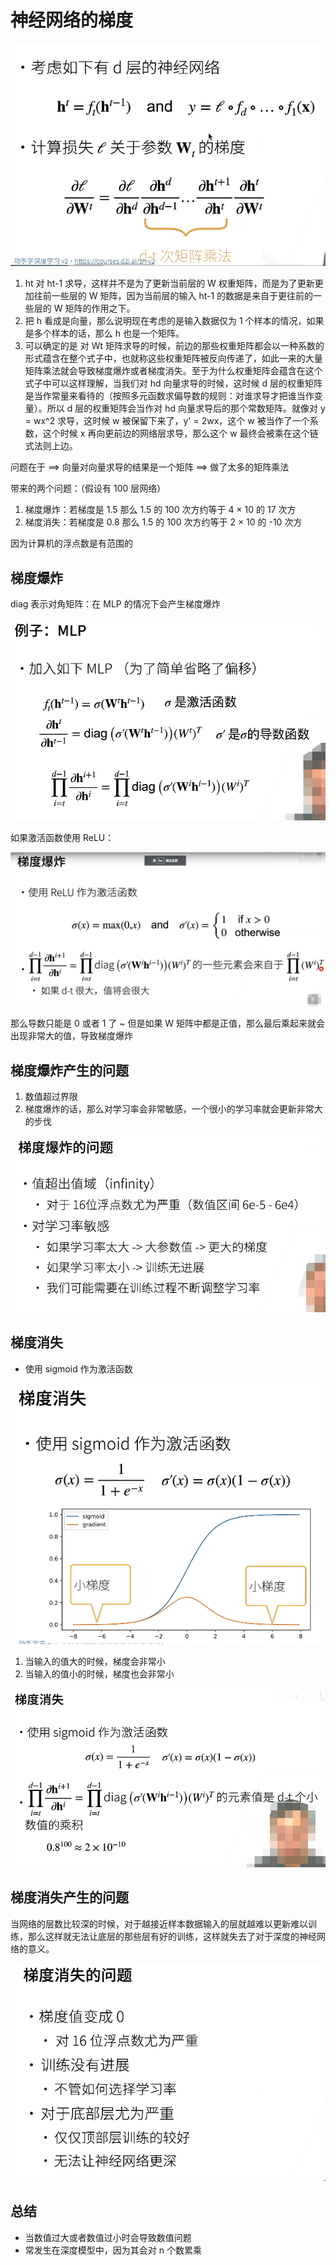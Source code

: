 # 神经网络的梯度

![image-20220524222033131](14-Numerical-Stability-and-Initialization.assets/image-20220524222033131.png)

1. ht 对 ht-1 求导，这样并不是为了更新当前层的 W 权重矩阵，而是为了更新更加往前一些层的 W 矩阵，因为当前层的输入 ht-1 的数据是来自于更往前的一些层的 W 矩阵的作用之下。
2. 把 h 看成是向量，那么说明现在考虑的是输入数据仅为 1 个样本的情况，如果是多个样本的话，那么 h 也是一个矩阵。
3. 可以确定的是 对 Wt 矩阵求导的时候，前边的那些权重矩阵都会以一种系数的形式蕴含在整个式子中，也就称这些权重矩阵被反向传递了，如此一来的大量矩阵乘法就会导致梯度爆炸或者梯度消失。至于为什么权重矩阵会蕴含在这个式子中可以这样理解，当我们对 hd 向量求导的时候，这时候 d 层的权重矩阵是当作常量来看待的（按照多元函数求偏导数的规则：对谁求导才把谁当作变量）。所以 d 层的权重矩阵会当作对 hd 向量求导后的那个常数矩阵。就像对 y = wx^2 求导，这时候 w 被保留下来了，y' = 2wx，这个 w 被当作了一个系数，这个时候 x 再向更前边的网络层求导，那么这个 w 最终会被乘在这个链式法则上边。



问题在于 ==> 向量对向量求导的结果是一个矩阵 ==> 做了太多的矩阵乘法

带来的两个问题：（假设有 100 层网络）

1. 梯度爆炸：若梯度是 1.5 那么 1.5 的 100 次方约等于 4 × 10 的 17 次方
2. 梯度消失：若梯度是 0.8 那么 1.5 的 100 次方约等于 2 × 10 的 -10 次方

因为计算机的浮点数是有范围的



## 梯度爆炸

diag 表示对角矩阵：在 MLP 的情况下会产生梯度爆炸

![image-20220524222833242](14-Numerical-Stability-and-Initialization.assets/image-20220524222833242.png)

如果激活函数使用 ReLU：

![image-20220524223111886](14-Numerical-Stability-and-Initialization.assets/image-20220524223111886.png)

那么导数只能是 0 或者 1 了 ~ 但是如果 W 矩阵中都是正值，那么最后乘起来就会出现非常大的值，导致梯度爆炸

## 梯度爆炸产生的问题

1. 数值超过界限
2. 梯度爆炸的话，那么对学习率会非常敏感，一个很小的学习率就会更新非常大的步伐

![image-20220524223339753](14-Numerical-Stability-and-Initialization.assets/image-20220524223339753.png)



## 梯度消失

- 使用 sigmoid 作为激活函数

![image-20220524223703724](14-Numerical-Stability-and-Initialization.assets/image-20220524223703724.png)

1. 当输入的值大的时候，梯度会非常小
2. 当输入的值小的时候，梯度也会非常小

![image-20220524223818347](14-Numerical-Stability-and-Initialization.assets/image-20220524223818347.png)



## 梯度消失产生的问题

当网络的层数比较深的时候，对于越接近样本数据输入的层就越难以更新难以训练，那么这样就无法让底层的那些层有好的训练，这样就失去了对于深度的神经网络的意义。

![image-20220524223842587](14-Numerical-Stability-and-Initialization.assets/image-20220524223842587.png)



## 总结

- 当数值过大或者数值过小时会导致数值问题
- 常发生在深度模型中，因为其会对 n 个数累乘